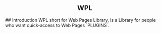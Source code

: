 <h2 align="center">WPL</h2>
## Introduction
WPL short for Web Pages Library, is a Library for people
who want quick-access to Web Pages `PLUGINS`.
